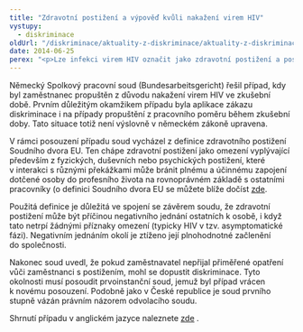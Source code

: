 ```yaml
---
title: "Zdravotní postižení a výpověď kvůli nakažení virem HIV"
vystupy:
  - diskriminace
oldUrl: "/diskriminace/aktuality-z-diskriminace/aktuality-z-diskriminace-2014/zdravotni-postizeni-a-vypoved-kvuli-nakazeni-virem-hiv/"
date: 2014-06-25
perex: "<p>Lze infekci virem HIV označit jako zdravotní postižení a poskytnout nakaženému zaměstnanci ochranu před nerovným zacházením?</p>"
---
```


<!-- imported from the old website -->

<p class="align-blok">Německý Spolkový pracovní soud (Bundesarbeitsgericht) řešil případ, kdy byl zaměstnanec propuštěn z důvodu nakažení virem HIV ve zkušební době. Prvním důležitým okamžikem případu byla aplikace zákazu diskriminace i na případy propuštění z pracovního poměru během zkušební doby. Tato situace totiž není výslovně v německém zákoně upravena.</p><p class="align-blok">V rámci posouzení případu soud vycházel z definice zdravotního postižení Soudního dvora EU. Ten chápe zdravotní postižení jako omezení vyplývající především z fyzických, duševních nebo psychických postižení, které v interakci s různými překážkami může bránit plnému a účinnému zapojení dotčené osoby do profesního života na rovnoprávném základě s ostatními pracovníky (o definici Soudního dvora EU se můžete blíže dočíst <a href="/diskriminace/aktuality-z-diskriminace/aktuality-z-diskriminace-2013/primerene-opatreni-pro-osobu-s-postizenim-muze-spocivat-i-ve-zkraceni-pracovni-doby/">zde</a>. </p><p class="align-blok">Použitá definice je důležitá ve spojení se závěrem soudu, že zdravotní postižení může být příčinou negativního jednání ostatních k osobě, i když tato netrpí žádnými příznaky omezení (typicky HIV v tzv. asymptomatické fázi). Negativním jednáním okolí je ztíženo její plnohodnotné začlenění do společnosti.</p><p class="align-blok">Nakonec soud uvedl, že pokud zaměstnavatel nepřijal přiměřené opatření vůči zaměstnanci s postižením, mohl se dopustit diskriminace. Tyto okolnosti musí posoudit prvoinstanční soud, jemuž byl případ vrácen k novému posouzení. Podobně jako v České republice je soud prvního stupně vázán právním názorem odvolacího soudu.  </p><p>Shrnutí případu v anglickém jazyce naleznete <a title="Otevření do nového okna" href="http://www.non-discrimination.net/content/media/DE-56-HIV%20Disability%20BAG.pdf" target="_blank">zde</a> .  </p>
